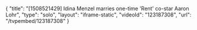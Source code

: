 {
    "title": "[1508521429] Idina Menzel marries one-time 'Rent' co-star Aaron Lohr",
    "type": "solo",
    "layout": "iframe-static",
    "videoId": "123187308",
    "url": "\/tvpembed\/123187308"
}